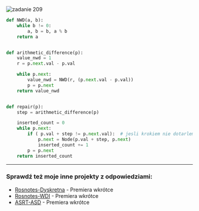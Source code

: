 <picture>
  <source srcset="../../srt/zbior_zadan/209.png" media="(prefers-color-scheme: light)">
  <source srcset="../../srt/zbior_zadan/black_209.png" media="(prefers-color-scheme: dark)">
  <img src="../../srt/zbior_zadan/black_209.png" alt="zadanie 209">
</picture>

```python
def NWD(a, b):
    while b != 0:
        a, b = b, a % b
    return a


def arithmetic_difference(p):
    value_nwd = 1
    r = p.next.val - p.val

    while p.next:
        value_nwd = NWD(r, (p.next.val - p.val))
        p = p.next
    return value_nwd


def repair(p):
    step = arithmetic_difference(p)

    inserted_count = 0
    while p.next:
        if ( p.val + step != p.next.val):  # jesli krokiem nie dotarlem do nastpnego elemetu musze go dodac
            p.next = Node(p.val + step, p.next)
            inserted_count += 1
        p = p.next
    return inserted_count
```


---
### Sprawdź też moje inne projekty z odpowiedziami:
- [Rosnotes-Dyskretna](https://github.com/kamilGie/Rosnotes-Dyskretna) - Premiera wkrótce
- [Rosnotes-WDI](https://github.com/kamilGie/Rosnotes-WDI) - Premiera wkrótce
- [ASRT-ASD](https://github.com/kamilGie/Rosnotes-Dyskretna) - Premiera wkrótce
